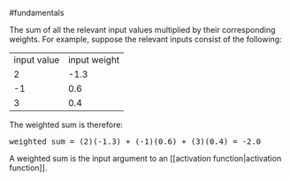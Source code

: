 #fundamentals

The sum of all the relevant input values multiplied by their corresponding
weights. For example, suppose the relevant inputs consist of the following:

<table>
  <tr><td>input value</td> <td>input weight</td></tr>
  <tr><td>2</td> <td>-1.3</td></tr>
  <tr><td>-1</td> <td>0.6</td></tr>
  <tr><td>3</td> <td>0.4</td></tr>
</table>

The weighted sum is therefore:

<pre class="prettyprint" translate="no" dir="ltr">
weighted sum = (2)(-1.3) + (-1)(0.6) + (3)(0.4) = -2.0
</pre>

A weighted sum is the input argument to an
[[activation function|activation function]].

